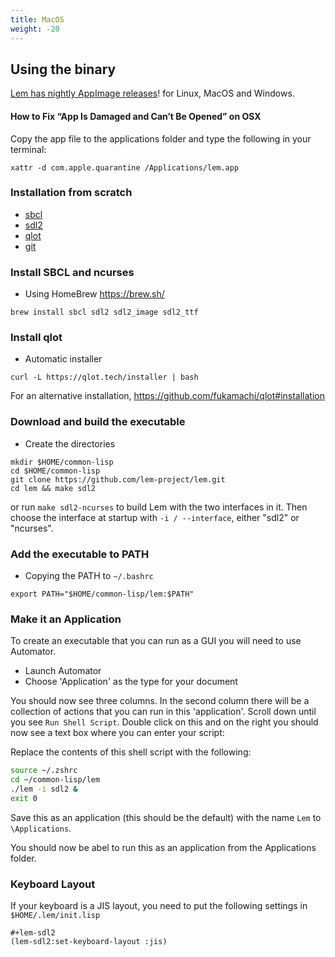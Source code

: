 ```yaml
---
title: MacOS
weight: -20
---
```

## Using the binary

[Lem has nightly AppImage releases](https://github.com/lem-project/lem/releases)! for Linux, MacOS and Windows.


#### How to Fix “App Is Damaged and Can’t Be Opened” on OSX
Copy the app file to the applications folder and type the following in your terminal:
```
xattr -d com.apple.quarantine /Applications/lem.app
```

### Installation from scratch
- [sbcl](https://www.sbcl.org/)
- [sdl2](https://www.libsdl.org/)
- [qlot](https://github.com/fukamachi/qlot)
- [git](https://git-scm.com/)


### Install SBCL and ncurses
- Using HomeBrew https://brew.sh/

```
brew install sbcl sdl2 sdl2_image sdl2_ttf
```

### Install qlot
- Automatic installer
```
curl -L https://qlot.tech/installer | bash
```
For an alternative installation, https://github.com/fukamachi/qlot#installation


### Download and build the executable

- Create the directories

```
mkdir $HOME/common-lisp
cd $HOME/common-lisp
git clone https://github.com/lem-project/lem.git
cd lem && make sdl2
```

or run `make sdl2-ncurses` to build Lem with the two interfaces in it. Then choose the interface at startup with `-i / --interface`, either "sdl2" or "ncurses".

### Add the executable to PATH
- Copying the PATH to `~/.bashrc`
```
export PATH="$HOME/common-lisp/lem:$PATH"
```

### Make it an Application
To create an executable that you can run as a GUI you will need to use Automator.

- Launch Automator
- Choose 'Application' as the type for your document

You should now see three columns. In the second column there will be a collection of actions
that you can run in this 'application'. Scroll down until you see `Run Shell Script`. Double click
on this and on the right you should now see a text box where you can enter your script:

Replace the contents of this shell script with the following:

```zsh
source ~/.zshrc
cd ~/common-lisp/lem
./lem -i sdl2 &
exit 0
```

Save this as an application (this should be the default) with the name `Lem` to `\Applications`.

You should now be abel to run this as an application from the Applications folder.

### Keyboard Layout

If your keyboard is a JIS layout, you need to put the following settings in `$HOME/.lem/init.lisp`

```common-lisp
#+lem-sdl2
(lem-sdl2:set-keyboard-layout :jis)
```
